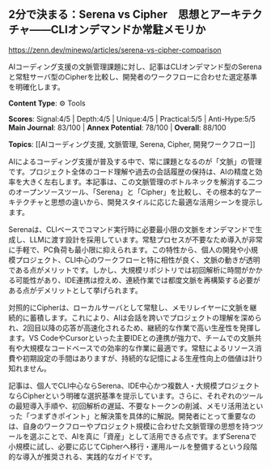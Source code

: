 ## 2分で決まる：Serena vs Cipher　思想とアーキテクチャ——CLIオンデマンドか常駐メモリか

https://zenn.dev/minewo/articles/serena-vs-cipher-comparison

AIコーディング支援の文脈管理課題に対し、記事はCLIオンデマンド型のSerenaと常駐サーバ型のCipherを比較し、開発者のワークフローに合わせた選定基準を明確化します。

**Content Type**: ⚙️ Tools

**Scores**: Signal:4/5 | Depth:4/5 | Unique:4/5 | Practical:5/5 | Anti-Hype:5/5
**Main Journal**: 83/100 | **Annex Potential**: 78/100 | **Overall**: 88/100

**Topics**: [[AIコーディング支援, 文脈管理, Serena, Cipher, 開発ワークフロー]]

AIによるコーディング支援が普及する中で、常に課題となるのが「文脈」の管理です。プロジェクト全体のコード理解や過去の会話履歴の保持は、AIの精度と効率を大きく左右します。本記事は、この文脈管理のボトルネックを解消する二つのオープンソースツール、「Serena」と「Cipher」を比較し、その根本的なアーキテクチャと思想の違いから、開発スタイルに応じた最適な活用シーンを提示します。

Serenaは、CLIベースでコマンド実行時に必要最小限の文脈をオンデマンドで生成し、LLMに渡す設計を採用しています。常駐プロセスが不要なため導入が非常に手軽で、PC負荷も最小限に抑えられます。この特性から、個人の開発や小規模プロジェクト、CLI中心のワークフローと特に相性が良く、文脈の動きが透明である点がメリットです。しかし、大規模リポジトリでは初回解析に時間がかかる可能性があり、IDE連携は控えめ、連続作業では都度文脈を再構築する必要がある点がデメリットとして挙げられます。

対照的にCipherは、ローカルサーバとして常駐し、メモリレイヤーに文脈を継続的に蓄積します。これにより、AIは会話を跨いでプロジェクトの理解を深められ、2回目以降の応答が高速化されるため、継続的な作業で高い生産性を発揮します。VS CodeやCursorといった主要IDEとの連携が強力で、チームでの文脈共有や大規模なコードベースでの効率的な作業に最適です。常駐によるリソース消費や初期設定の手間はありますが、持続的な記憶による生産性向上の価値は計り知れません。

記事は、個人でCLI中心ならSerena、IDE中心かつ複数人・大規模プロジェクトならCipherという明確な選択基準を提示しています。さらに、それぞれのツールの最短導入手順や、初回解析の遅延、不要なトークンの削減、メモリ活用法といった「つまずきポイント」と解決策を具体的に解説。開発者にとって重要なのは、自身のワークフローやプロジェクト規模に合わせた文脈管理の思想を持つツールを選ぶことで、AIを真に「資産」として活用できる点です。まずSerenaで小規模に試し、必要に応じてCipherへ移行・運用ルールを整備するという段階的な導入が推奨される、実践的なガイドです。